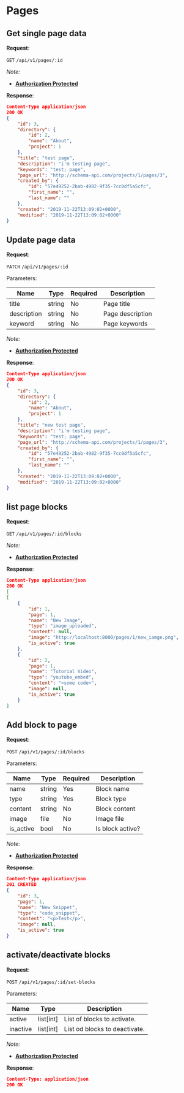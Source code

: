 # Pages

## Get single page data

**Request**:

`GET` `/api/v1/pages/:id`

*Note:*

- **[Authorization Protected](authentication.md)**

**Response**:

```json
Content-Type application/json
200 OK
{
    "id": 3,
    "directory": {
        "id": 2,
        "name": "About",
        "project": 1
    },
    "title": "test page",
    "description": "i'm testing page",
    "keywords": "test; page",
    "page_url": "http://schema-api.com/projects/1/pages/3",
    "created_by": {
        "id": "57e49252-2bab-4982-9f35-7cc0df5a5cfc",
        "first_name": "",
        "last_name": ""
    },
    "created": "2019-11-22T13:09:02+0000",
    "modified": "2019-11-22T13:09:02+0000"
}
```


## Update page data

**Request**:

`PATCH` `/api/v1/pages/:id`

Parameters:

Name        | Type    | Required | Description
------------|---------|----------|------------
title       | string  | No       | Page title
description | string  | No       | Page description
keyword     | string  | No       | Page keywords

*Note:*

- **[Authorization Protected](authentication.md)**

**Response**:

```json
Content-Type application/json
200 OK
{
    "id": 3,
    "directory": {
        "id": 2,
        "name": "About",
        "project": 1
    },
    "title": "new test page",
    "description": "i'm testing page",
    "keywords": "test; page",
    "page_url": "http://schema-api.com/projects/1/pages/3",
    "created_by": {
        "id": "57e49252-2bab-4982-9f35-7cc0df5a5cfc",
        "first_name": "",
        "last_name": ""
    },
    "created": "2019-11-22T13:09:02+0000",
    "modified": "2019-11-22T13:09:02+0000"
}
```

## list page blocks

**Request**:

`GET` `/api/v1/pages/:id/blocks`

*Note:*

- **[Authorization Protected](authentication.md)**

**Response**:

```json
Content-Type application/json
200 OK
[
[
    {
        "id": 1,
        "page": 1,
        "name": "New Image",
        "type": "image_uploaded",
        "content": null,
        "image": "http://localhost:8000/pages/1/new_iamge.png",
        "is_active": true
    },
    {
        "id": 2,
        "page": 1,
        "name": "Tutorial Video",
        "type": "youtube_embed",
        "content": "<some code>",
        "image": null,
        "is_active": true
    }
]
```

## Add block to page

**Request**:

`POST` `/api/v1/pages/:id/blocks`

Parameters:

Name        | Type    | Required | Description
------------|---------|----------|------------
name        | string  | Yes      | Block name
type        | string  | Yes      | Block type
content     | string  | No       | Block content
image       | file    | No       | Image file
is_active   | bool    | No       | Is block active?


*Note:*

- **[Authorization Protected](authentication.md)**

**Response**:

```json
Content-Type application/json
201 CREATED
{
    "id": 3,
    "page": 1,
    "name": "New Snippet",
    "type": "code_snippet",
    "content": "<p>Test</p>",
    "image": null,
    "is_active": true
}
```

## activate/deactivate blocks

**Request**:

`POST` `/api/v1/pages/:id/set-blocks`

Parameters:

Name         | Type      | Description
-------------|-----------|----------------------------------------------
active       | list[int] | List of blocks to activate.
inactive     | list[int] | List od blocks to deactivate.


*Note:*

- **[Authorization Protected](authentication.md)**


**Response**:


```json
Content-Type: application/json
200 OK
```